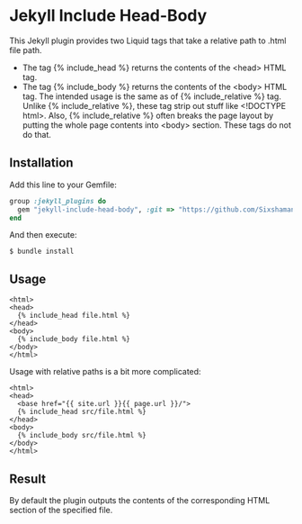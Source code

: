 # Jekyll Include Head-Body

This Jekyll plugin provides two Liquid tags that take a relative path to .html file path.
- The tag {% include_head %} returns the contents of the \<head\> HTML tag.
- The tag {% include_body %} returns the contents of the \<body\> HTML tag.
The intended usage is the same as of {% include_relative %} tag. Unlike {% include_relative %}, these tag strip out stuff like \<!DOCTYPE html\>. 
Also, {% include_relative %} often breaks the page layout by putting the whole page contents into \<body\> section. These tags do not do that.

## Installation

Add this line to your Gemfile:

```ruby
group :jekyll_plugins do
  gem "jekyll-include-head-body", :git => "https://github.com/Sixshaman/jekyll-include-head-body/"
end
```

And then execute:

    $ bundle install

## Usage

```
<html>
<head>
  {% include_head file.html %}
</head>
<body>
  {% include_body file.html %}
</body>
</html>
```

Usage with relative paths is a bit more complicated:
```
<html>
<head>
  <base href="{{ site.url }}{{ page.url }}/">
  {% include_head src/file.html %}
</head>
<body>
  {% include_body src/file.html %}
</body>
</html>
```

## Result

By default the plugin outputs the contents of the corresponding HTML section of the specified file.
